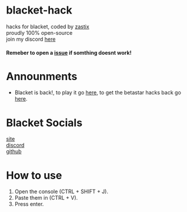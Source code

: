 # blacket-hack
hacks for blacket, coded by [zastix](https://github.com/ZasticBradyn)<br>
proudly 100% open-source<br>
join my discord [here](https://discord.gg/xxBtqPHSjW)
#### Remeber to open a [issue](https://github.com/ZasticBradyn/blacket-hacks/issues) if somthing doesnt work!
# Announments
- Blacket is back!, to play it go [here](https://blacket.org/), to get the betastar hacks back go [here](https://github.com/BlacketWare/blacket-hacks/tree/betastar).
# Blacket Socials
[site](https://blacket.org/)<br>
[discord](https://www.youtube.com/watch?v=dQw4w9WgXcQ)<br>
[github](https://github.com/XOTlC/Blacket)
# How to use
1. Open the console (CTRL + SHIFT + J).<br>
2. Paste them in (CTRL + V).<br>
3. Press enter.
